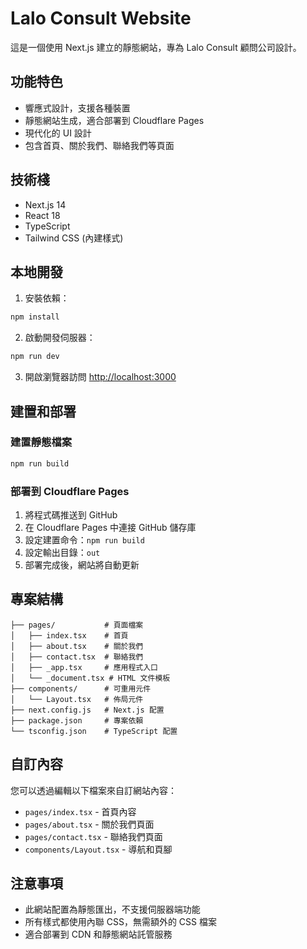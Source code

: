 # Lalo Consult Website

這是一個使用 Next.js 建立的靜態網站，專為 Lalo Consult 顧問公司設計。

## 功能特色

- 響應式設計，支援各種裝置
- 靜態網站生成，適合部署到 Cloudflare Pages
- 現代化的 UI 設計
- 包含首頁、關於我們、聯絡我們等頁面

## 技術棧

- Next.js 14
- React 18
- TypeScript
- Tailwind CSS (內建樣式)

## 本地開發

1. 安裝依賴：
```bash
npm install
```

2. 啟動開發伺服器：
```bash
npm run dev
```

3. 開啟瀏覽器訪問 [http://localhost:3000](http://localhost:3000)

## 建置和部署

### 建置靜態檔案
```bash
npm run build
```

### 部署到 Cloudflare Pages

1. 將程式碼推送到 GitHub
2. 在 Cloudflare Pages 中連接 GitHub 儲存庫
3. 設定建置命令：`npm run build`
4. 設定輸出目錄：`out`
5. 部署完成後，網站將自動更新

## 專案結構

```
├── pages/           # 頁面檔案
│   ├── index.tsx    # 首頁
│   ├── about.tsx    # 關於我們
│   ├── contact.tsx  # 聯絡我們
│   ├── _app.tsx     # 應用程式入口
│   └── _document.tsx # HTML 文件模板
├── components/      # 可重用元件
│   └── Layout.tsx   # 佈局元件
├── next.config.js   # Next.js 配置
├── package.json     # 專案依賴
└── tsconfig.json    # TypeScript 配置
```

## 自訂內容

您可以透過編輯以下檔案來自訂網站內容：

- `pages/index.tsx` - 首頁內容
- `pages/about.tsx` - 關於我們頁面
- `pages/contact.tsx` - 聯絡我們頁面
- `components/Layout.tsx` - 導航和頁腳

## 注意事項

- 此網站配置為靜態匯出，不支援伺服器端功能
- 所有樣式都使用內聯 CSS，無需額外的 CSS 檔案
- 適合部署到 CDN 和靜態網站託管服務